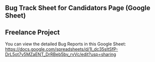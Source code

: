 ## Bug Track Sheet for Candidators Page (Google Sheet)
## Freelance Project
You can view the detailed Bug Reports in this Google Sheet: https://docs.google.com/spreadsheets/d/1l_dc35sItSfP-DrL5ot7v5MZaENT_DrRBeb5bv_rvVc/edit?usp=sharing